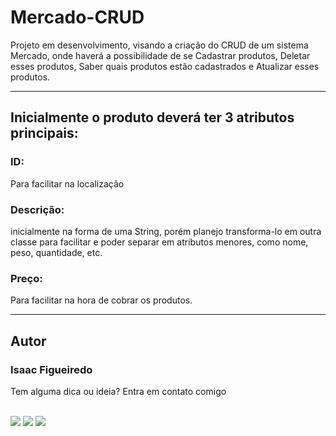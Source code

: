 # Mercado-CRUD

Projeto em desenvolvimento, visando a criação do CRUD de um sistema Mercado, onde haverá a possibilidade de se Cadastrar produtos, Deletar esses produtos, Saber quais produtos estão cadastrados e Atualizar esses produtos.

---

## Inicialmente o produto deverá ter 3 atributos principais:

### ID:
Para facilitar na localização

### Descrição:
inicialmente na forma de uma String, porém planejo  transforma-lo em outra classe para facilitar e poder separar em atributos menores, como nome, peso, quantidade, etc.

### Preço:
Para facilitar na hora de cobrar os produtos.

---
## Autor
### Isaac Figueiredo

Tem alguma dica ou ideia?
Entra em contato comigo

<div style="display: inline_block"><br> 
  <a href="https://instagram.com/figueiredoisaac" target="_blank"><img src="https://img.shields.io/badge/-Instagram-%23E4405F?style=for-the-badge&logo=instagram&logoColor=white" target="_blank"></a>
  <a href = "mailto:figueiredoisaac@gmail.com"><img src="https://img.shields.io/badge/-Gmail-%23333?style=for-the-badge&logo=gmail&logoColor=white" target="_blank"></a>
  <a href="https://www.linkedin.com/in/figueiredoisaac" target="_blank"><img src="https://img.shields.io/badge/-LinkedIn-%230077B5?style=for-the-badge&logo=linkedin&logoColor=white" target="_blank"></a>
